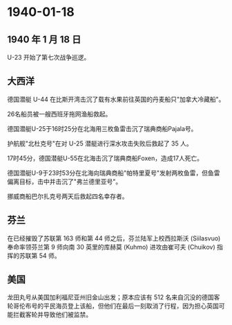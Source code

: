# 1940-01-18

## 1940 年 1 月 18 日

U-23 开始了第七次战争巡逻。

## 大西洋

德国潜艇 U-44 在比斯开湾击沉了载有水果前往英国的丹麦船只"加拿大冷藏船"。

26名船员被一艘西班牙拖网渔船救起。

德国潜艇U-25于16时25分在北海用三枚鱼雷击沉了瑞典商船Pajala号。

护航舰"北杜克号"在对 U-25 潜艇进行深水攻击失败后救起了 35 人。

17时45分，德国潜艇U-55在北海击沉了瑞典商船Foxen，造成17人死亡。

德国潜艇U-9于23时53分在北海向瑞典商船"帕特里夏号"发射两枚鱼雷，但鱼雷偏离目标，击中并击沉了"弗兰德里亚号"。

挪威商船巴尔扎克号两天后救起四名幸存者。

## 芬兰

在已经摧毁了苏联第 163 师和第 44 师之后，芬兰陆军上校西拉斯沃
(Siilasvuo) 奉命率领芬兰第 9 师向南 30 英里的库赫莫 (Kuhmo) 进攻由崔可夫
(Chuikov) 指挥的苏联第 54 师。

## 美国

龙田丸号从美国加利福尼亚州旧金山出发；原本应该有 512
名来自沉没的德国客轮哥伦布号的平民海员登上该船，但他们在最后一刻取消了行程，因为担心英国可能拦截客轮并导致他们被监禁。

